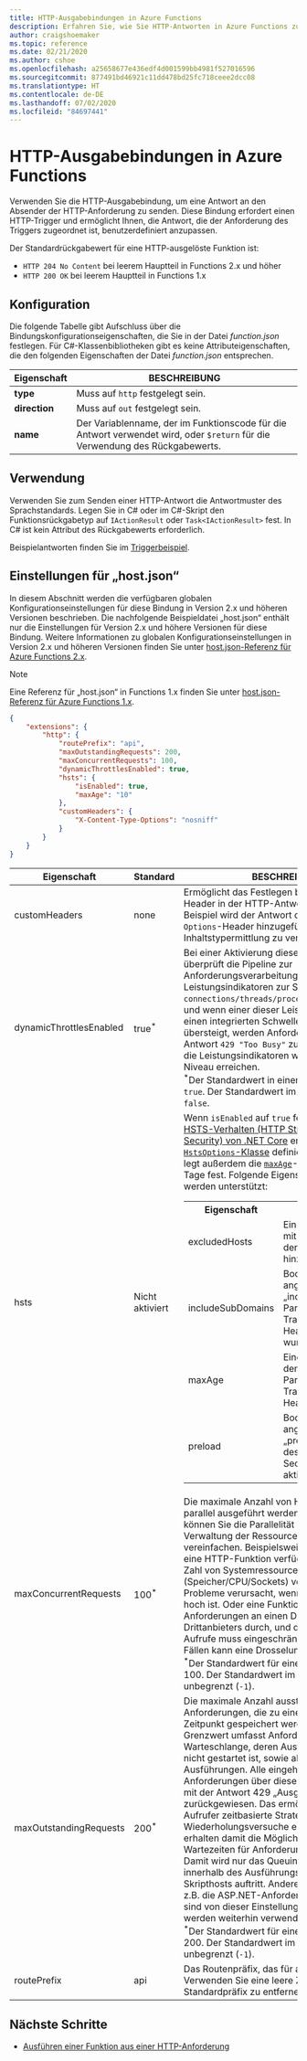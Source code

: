 ```yaml
---
title: HTTP-Ausgabebindungen in Azure Functions
description: Erfahren Sie, wie Sie HTTP-Antworten in Azure Functions zurückgeben.
author: craigshoemaker
ms.topic: reference
ms.date: 02/21/2020
ms.author: cshoe
ms.openlocfilehash: a25658677e436edf4d001599bb4981f527016596
ms.sourcegitcommit: 877491bd46921c11dd478bd25fc718ceee2dcc08
ms.translationtype: HT
ms.contentlocale: de-DE
ms.lasthandoff: 07/02/2020
ms.locfileid: "84697441"
---
```

# <a name="azure-functions-http-output-bindings"></a>HTTP-Ausgabebindungen in Azure Functions

Verwenden Sie die HTTP-Ausgabebindung, um eine Antwort an den Absender der HTTP-Anforderung zu senden. Diese Bindung erfordert einen HTTP-Trigger und ermöglicht Ihnen, die Antwort, die der Anforderung des Triggers zugeordnet ist, benutzerdefiniert anzupassen.

Der Standardrückgabewert für eine HTTP-ausgelöste Funktion ist:

- `HTTP 204 No Content` bei leerem Hauptteil in Functions 2.x und höher
- `HTTP 200 OK` bei leerem Hauptteil in Functions 1.x

## <a name="configuration"></a>Konfiguration

Die folgende Tabelle gibt Aufschluss über die Bindungskonfigurationseigenschaften, die Sie in der Datei *function.json* festlegen. Für C#-Klassenbibliotheken gibt es keine Attributeigenschaften, die den folgenden Eigenschaften der Datei *function.json* entsprechen.

|Eigenschaft  |BESCHREIBUNG  |
|---------|---------|
| **type** |Muss auf `http` festgelegt sein. |
| **direction** | Muss auf `out` festgelegt sein. |
| **name** | Der Variablenname, der im Funktionscode für die Antwort verwendet wird, oder `$return` für die Verwendung des Rückgabewerts. |

## <a name="usage"></a>Verwendung

Verwenden Sie zum Senden einer HTTP-Antwort die Antwortmuster des Sprachstandards. Legen Sie in C# oder im C#-Skript den Funktionsrückgabetyp auf `IActionResult` oder `Task<IActionResult>` fest. In C# ist kein Attribut des Rückgabewerts erforderlich.

Beispielantworten finden Sie im [Triggerbeispiel](./functions-bindings-http-webhook-trigger.md#example).

## <a name="hostjson-settings"></a>Einstellungen für „host.json“

In diesem Abschnitt werden die verfügbaren globalen Konfigurationseinstellungen für diese Bindung in Version 2.x und höheren Versionen beschrieben. Die nachfolgende Beispieldatei „host.json“ enthält nur die Einstellungen für Version 2.x und höhere Versionen für diese Bindung. Weitere Informationen zu globalen Konfigurationseinstellungen in Version 2.x und höheren Versionen finden Sie unter [host.json-Referenz für Azure Functions 2.x](functions-host-json.md).

> [!NOTE]
> Eine Referenz für „host.json“ in Functions 1.x finden Sie unter [host.json-Referenz für Azure Functions 1.x](functions-host-json-v1.md#http).

```json
{
    "extensions": {
        "http": {
            "routePrefix": "api",
            "maxOutstandingRequests": 200,
            "maxConcurrentRequests": 100,
            "dynamicThrottlesEnabled": true,
            "hsts": {
                "isEnabled": true,
                "maxAge": "10"
            },
            "customHeaders": {
                "X-Content-Type-Options": "nosniff"
            }
        }
    }
}
```

|Eigenschaft  |Standard | BESCHREIBUNG |
|---------|---------|---------| 
| customHeaders|none|Ermöglicht das Festlegen benutzerdefinierter Header in der HTTP-Antwort. Im vorherigen Beispiel wird der Antwort der `X-Content-Type-Options`-Header hinzugefügt, um die Inhaltstypermittlung zu vermeiden. |
|dynamicThrottlesEnabled|true<sup>\*</sup>|Bei einer Aktivierung dieser Einstellung überprüft die Pipeline zur Anforderungsverarbeitung regelmäßig Leistungsindikatoren zur Systemleistung wie `connections/threads/processes/memory/cpu/etc`, und wenn einer dieser Leistungsindikatoren einen integrierten Schwellenwert (80 %) übersteigt, werden Anforderungen mit der Antwort `429 "Too Busy"` zurückgewiesen, bis die Leistungsindikatoren wieder ein normales Niveau erreichen.<br/><sup>\*</sup>Der Standardwert in einem Verbrauchstarif ist `true`. Der Standardwert im Tarif „Dedicated“ ist `false`.|
|hsts|Nicht aktiviert|Wenn `isEnabled` auf `true` festgelegt ist, wird das [HSTS-Verhalten (HTTP Strict Transport Security) von .NET Core](/aspnet/core/security/enforcing-ssl?view=aspnetcore-3.0&tabs=visual-studio#hsts) erzwungen, wie in der [`HstsOptions`-Klasse](/dotnet/api/microsoft.aspnetcore.httpspolicy.hstsoptions?view=aspnetcore-3.0) definiert. Das Beispiel oben legt außerdem die [`maxAge`](/dotnet/api/microsoft.aspnetcore.httpspolicy.hstsoptions.maxage?view=aspnetcore-3.0#Microsoft_AspNetCore_HttpsPolicy_HstsOptions_MaxAge)-Eigenschaft auf 10 Tage fest. Folgende Eigenschaften von `hsts` werden unterstützt: <table><tr><th>Eigenschaft</th><th>BESCHREIBUNG</th></tr><tr><td>excludedHosts</td><td>Ein Zeichenfolgenarray mit Hostnamen, für die der HSTS-Header nicht hinzugefügt wird.</td></tr><tr><td>includeSubDomains</td><td>Boolescher Wert, der angibt, ob der „includeSubDomain“-Parameter des „Strict-Transport-Security“-Headers aktiviert wurde.</td></tr><tr><td>maxAge</td><td>Eine Zeichenfolge, die den „max-age“-Parameter des „Strict-Transport-Security“-Headers definiert.</td></tr><tr><td>preload</td><td>Boolescher Wert, der angibt, ob der „preload“-Parameter des „Strict-Transport-Security“-Headers aktiviert ist.</td></tr></table>|
|maxConcurrentRequests|100<sup>\*</sup>|Die maximale Anzahl von HTTP-Funktionen, die parallel ausgeführt werden. Mit diesem Wert können Sie die Parallelität steuern und somit die Verwaltung der Ressourcenverwendung vereinfachen. Beispielsweise könnten Sie über eine HTTP-Funktion verfügen, die eine große Zahl von Systemressourcen (Speicher/CPU/Sockets) verbraucht und daher Probleme verursacht, wenn die Parallelität zu hoch ist. Oder eine Funktion führt ausgehende Anforderungen an einen Dienst eines Drittanbieters durch, und die Rate dieser Aufrufe muss eingeschränkt werden. In diesen Fällen kann eine Drosselung hilfreich sein. <br/><sup>*</sup>Der Standardwert für einen Verbrauchstarif ist 100. Der Standardwert im Tarif „Dedicated“ ist unbegrenzt (`-1`).|
|maxOutstandingRequests|200<sup>\*</sup>|Die maximale Anzahl ausstehender Anforderungen, die zu einem beliebigen Zeitpunkt gespeichert werden. Dieser Grenzwert umfasst Anforderungen in der Warteschlange, deren Ausführung aber noch nicht gestartet ist, sowie alle laufenden Ausführungen. Alle eingehenden Anforderungen über diesem Grenzwert werden mit der Antwort 429 „Ausgelastet“ zurückgewiesen. Das ermöglicht es dem Aufrufer zeitbasierte Strategien für Wiederholungsversuche einzusetzen, und Sie erhalten damit die Möglichkeit, die maximalen Wartezeiten für Anforderungen zu steuern. Damit wird nur das Queuing gesteuert, das innerhalb des Ausführungspfads des Skripthosts auftritt. Andere Warteschlangen, z.B. die ASP.NET-Anforderungswarteschlange, sind von dieser Einstellung nicht betroffen und werden weiterhin verwendet. <br/><sup>\*</sup>Der Standardwert für einen Verbrauchstarif ist 200. Der Standardwert im Tarif „Dedicated“ ist unbegrenzt (`-1`).|
|routePrefix|api|Das Routenpräfix, das für alle Routen gilt. Verwenden Sie eine leere Zeichenfolge, um das Standardpräfix zu entfernen. |

## <a name="next-steps"></a>Nächste Schritte

- [Ausführen einer Funktion aus einer HTTP-Anforderung](./functions-bindings-http-webhook-trigger.md)